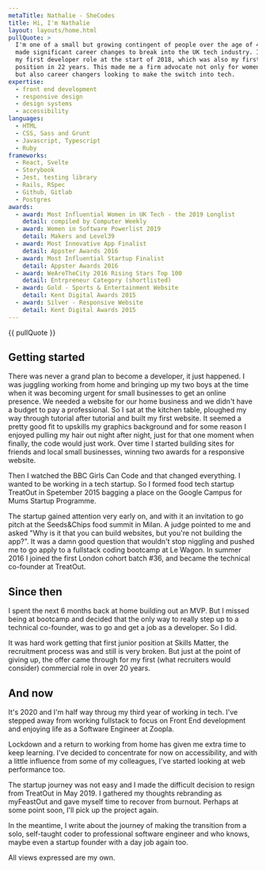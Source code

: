 ```yaml
---
metaTitle: Nathalie - SheCodes
title: Hi, I'm Nathalie
layout: layouts/home.html
pullQuote: >
  I'm one of a small but growing contingent of people over the age of 40, who've
  made significant career changes to break into the UK tech industry. I secured
  my first developer role at the start of 2018, which was also my first ’employed’
  position in 22 years. This made me a firm advocate not only for women returners
  but also career changers looking to make the switch into tech.
expertise:
  - front end development
  - responsive design
  - design systems
  - accessibility
languages:
  - HTML
  - CSS, Sass and Grunt
  - Javascript, Typescript
  - Ruby
frameworks:
  - React, Svelte
  - Storybook
  - Jest, testing library
  - Rails, RSpec
  - Github, Gitlab
  - Postgres
awards:
  - award: Most Influential Women in UK Tech - the 2019 Longlist
    detail: compiled by Computer Weekly
  - award: Women in Software Powerlist 2019
    detail: Makers and Level39
  - award: Most Innovative App Finalist
    detail: Appster Awards 2016
  - award: Most Influential Startup Finalist
    detail: Appster Awards 2016
  - award: WeAreTheCity 2016 Rising Stars Top 100
    detail: Entrpreneur Category (shortlisted)
  - award: Gold - Sports & Entertainment Website
    detail: Kent Digital Awards 2015
  - award: Silver - Responsive Website
    detail: Kent Digital Awards 2015
---
```


{{ pullQuote }}

<h2>Getting started</h2>
<p>
  There was never a grand plan to become a developer, it just happened. I was
  juggling working from home and bringing up my two boys at the time when it was
  becoming urgent for small businesses to get an online presence. We needed a
  website for our home business and we didn't have a budget to pay a professional.
  So I sat at the kitchen table, ploughed my way through tutorial after tutorial
  and built my first website. It seemed a pretty good fit to upskills my graphics
  background and for some reason I enjoyed pulling my hair out night after night,
  just for that one moment when finally, the code would just work. Over time I
  started building sites for friends and local small businesses, winning two
  awards for a responsive website.
</p>

<p>
  Then I watched the BBC Girls Can Code and that changed everything. I wanted to be
  working in a tech startup. So I formed food tech startup TreatOut in Spetember
  2015 bagging a place on the Google Campus for Mums Startup Programme.
</p>

<p>
  The startup gained attention very early on, and with it an invitation to go pitch
  at the Seeds&Chips food summit in Milan. A judge pointed to me and asked "Why
  is it that you can build websites, but you're not building the app?". It was
  a damn good question that wouldn't stop niggling and pushed me to go apply to a
  fullstack coding bootcamp at Le Wagon. In summer 2016 I joined the first London
  cohort batch #36, and became the technical co-founder at TreatOut.
</p>

<h2>Since then</h2>
<p>
  I spent the next 6 months back at home building out an MVP. But I missed being
  at bootcamp and decided that the only way to really step up to a technical
  co-founder, was to go and get a job as a developer. So I did.
</p>
<p>
  It was hard work getting that first junior position at Skills Matter, the
  recruitment process was and still is very broken. But just at the point of
  giving up, the offer came through for my first (what recruiters would consider)
  commercial role in over 20 years.
</p>

<h2>And now</h2>
<p>
  It's 2020 and I'm half way throug my third year of working in tech. I've stepped
  away from working fullstack to focus on Front End development and enjoying life
  as a Software Engineer at Zoopla.
</p>
<p>
  Lockdown and a return to working from home has given me extra time to keep
  learning. I've decided to concentrate for now on accessibility, and with a little
  influence from some of my colleagues, I've started looking at web performance too.
</p>
<p>
  The startup journey was not easy and I made the difficult decision to resign
  from TreatOut in May 2019. I gathered my thoughts rebranding as myFeastOut and
  gave myself time to recover from burnout. Perhaps at some point soon, I'll pick
  up the project again.
</p>
<p>
  In the meantime, I write about the journey of making the transition from a solo,
  self-taught coder to professional software engineer and who knows, maybe even
  a startup founder with a day job again too.
</p>
<p>All views expressed are my own.</p>
